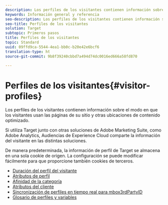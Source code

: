 ```yaml
---
description: Los perfiles de los visitantes contienen información sobre el modo en que los visitantes usan las páginas de su sitio y otras ubicaciones de contenido optimizado.
keywords: Información general y referencia
seo-description: Los perfiles de los visitantes contienen información sobre el modo en que los visitantes usan las páginas de su sitio y otras ubicaciones de contenido optimizado.
seo-title: Perfiles de los visitantes
solution: Target
subtopic: Primeros pasos
title: Perfiles de los visitantes
topic: Standard
uuid: 09ffd9ca-5544-4ea1-bb0c-b20e42e6bcf6
translation-type: ht
source-git-commit: 9b8f39240cbbd7a494d74dc0016ed666a58fd870

---
```



# Perfiles de los visitantes{#visitor-profiles}

Los perfiles de los visitantes contienen información sobre el modo en que los visitantes usan las páginas de su sitio y otras ubicaciones de contenido optimizado.

Si utiliza Target junto con otras soluciones de Adobe Marketing Suite, como Adobe Analytics, Audiencias de Experience Cloud comparte la información del visitante en las distintas soluciones.

De manera predeterminada, la información de perfil de Target se almacena en una sola cookie de origen. La configuración se puede modificar fácilmente para que proporcione también cookies de terceros.

- [Duración del perfil del visitante](visitor-profile-lifetime.md)
- [Atributos de perfil](profile-parameters.md)
- [Afinidad de la categoría](category-affinity.md)
- [Atributos del cliente](working-with-customer-attributes.md)
- [Sincronización de perfiles en tiempo real para mbox3rdPartyID](3rd-party-id.md)
- [Glosario de perfiles y variables](variables-profiles-parameters-methods.md)
